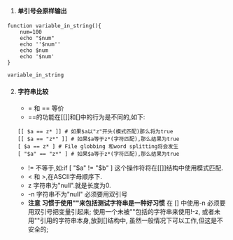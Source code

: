 
1. #### 单引号会原样输出
```shell
function variable_in_string(){
	num=100
	echo "$num"
	echo ''$num''
	echo $num
	echo '$num'
}

variable_in_string
```
2. #### 字符串比较
   - = 和 == 等价
   - ==的功能在[[]]和[]中的行为是不同的,如下:
   ```shell
   [[ $a == z* ]] # 如果$a以"z"开头(模式匹配)那么将为true
   [[ $a == "z*" ]] # 如果$a等于z*(字符匹配),那么结果为true
   [ $a == z* ] # File globbing 和word splitting将会发生
   [ "$a" == "z*" ] # 如果$a等于z*(字符匹配),那么结果为true
   ```
   - != 不等于,如:if [ "$a" != "$b" ] 这个操作符将在[[]]结构中使用模式匹配.
   - < 和 >,在ASCII字母顺序下.
   - z 字符串为"null".就是长度为0.
   - -n 字符串不为"null" 必须要用双引号
   - **注意 习惯于使用""来包括测试字符串是一种好习惯** 在 [] 中使用-n 必须要用双引号把变量引起来; 使用一个未被""包括的字符串来使用!-z, 或者未用""引用的字符串本身,放到[]结构中, 虽然一般情况下可以工作,但这是不安全的;